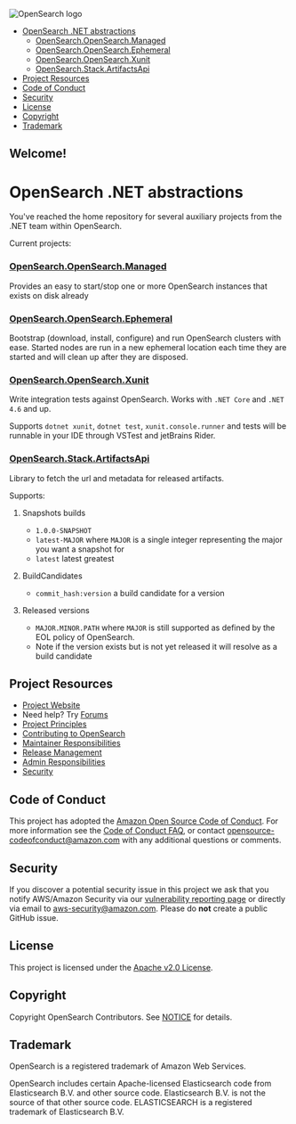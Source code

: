 ![OpenSearch logo](OpenSearch.svg)

- [OpenSearch .NET abstractions](#opensearch-net-abstractions)
    - [OpenSearch.OpenSearch.Managed](#opensearchopensearchmanaged)
    - [OpenSearch.OpenSearch.Ephemeral](#opensearchopensearchephemeral)
    - [OpenSearch.OpenSearch.Xunit](#opensearchopensearchxunit)
    - [OpenSearch.Stack.ArtifactsApi](#opensearchstackartifactsapi)
- [Project Resources](#project-resources)
- [Code of Conduct](#code-of-conduct)
- [Security](#security)
- [License](#license)
- [Copyright](#copyright)
- [Trademark](#trademark)

## Welcome!

# OpenSearch .NET abstractions

You've reached the home repository for several auxiliary projects from the .NET team within OpenSearch.

Current projects:

### [OpenSearch.OpenSearch.Managed](src/OpenSearch.OpenSearch.Managed/README.md)

Provides an easy to start/stop one or more OpenSearch instances that exists on disk already
 
### [OpenSearch.OpenSearch.Ephemeral](src/OpenSearch.OpenSearch.Ephemeral/README.md)
 
Bootstrap (download, install, configure) and run OpenSearch clusters with ease.
Started nodes are run in a new ephemeral location each time they are started and will clean up after they 
are disposed.
 
### [OpenSearch.OpenSearch.Xunit](src/OpenSearch.OpenSearch.Xunit/README.md)

Write integration tests against OpenSearch.
Works with `.NET Core` and `.NET 4.6` and up.

Supports `dotnet xunit`, `dotnet test`, `xunit.console.runner` and tests will be runnable in your IDE through VSTest and jetBrains Rider.

### [OpenSearch.Stack.ArtifactsApi](src/OpenSearch.Stack.ArtifactsApi/README.md)

Library to fetch the url and metadata for released artifacts.

Supports:

1. Snapshots builds
    * `1.0.0-SNAPSHOT`
    * `latest-MAJOR` where `MAJOR` is a single integer representing the major you want a snapshot for
    * `latest` latest greatest 

2. BuildCandidates
    * `commit_hash:version` a build candidate for a version

3. Released versions
    * `MAJOR.MINOR.PATH` where `MAJOR` is still supported as defined by the EOL policy of OpenSearch.
    * Note if the version exists but is not yet released it will resolve as a build candidate
    
## Project Resources

* [Project Website](https://opensearch.org/)
* Need help? Try [Forums](https://discuss.opendistrocommunity.dev/)
* [Project Principles](https://opensearch.org/#principles)
* [Contributing to OpenSearch](CONTRIBUTING.md)
* [Maintainer Responsibilities](MAINTAINERS.md)
* [Release Management](RELEASING.md)
* [Admin Responsibilities](ADMINS.md)
* [Security](SECURITY.md)

## Code of Conduct

This project has adopted the [Amazon Open Source Code of Conduct](CODE_OF_CONDUCT.md). For more information see the [Code of Conduct FAQ](https://aws.github.io/code-of-conduct-faq), or contact [opensource-codeofconduct@amazon.com](mailto:opensource-codeofconduct@amazon.com) with any additional questions or comments.

## Security
If you discover a potential security issue in this project we ask that you notify AWS/Amazon Security via our [vulnerability reporting page](http://aws.amazon.com/security/vulnerability-reporting/) or directly via email to aws-security@amazon.com. Please do **not** create a public GitHub issue.

## License

This project is licensed under the [Apache v2.0 License](LICENSE.txt).

## Copyright

Copyright OpenSearch Contributors. See [NOTICE](NOTICE.txt) for details.

## Trademark

OpenSearch is a registered trademark of Amazon Web Services.

OpenSearch includes certain Apache-licensed Elasticsearch code from Elasticsearch B.V. and other source code. Elasticsearch B.V. is not the source of that other source code. ELASTICSEARCH is a registered trademark of Elasticsearch B.V.